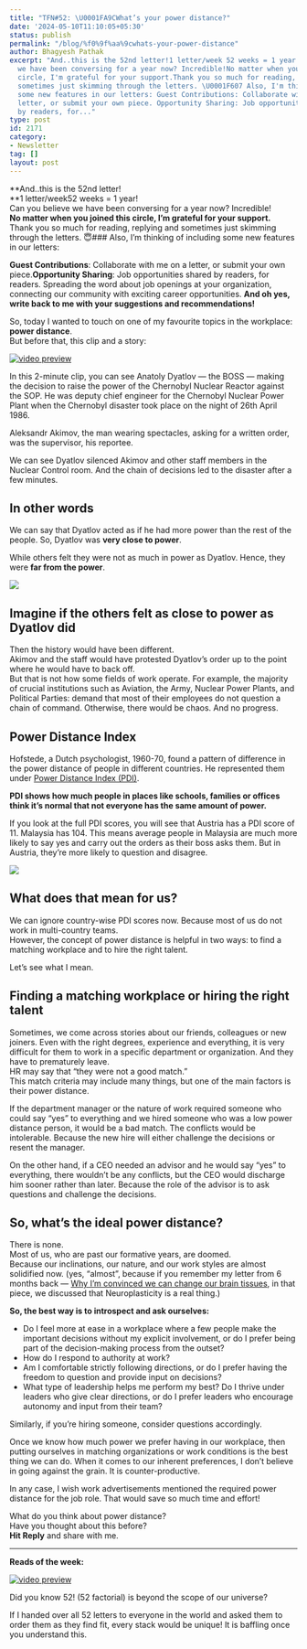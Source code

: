 ```yaml
---
title: "TFN#52: \U0001FA9CWhat’s your power distance?"
date: '2024-05-10T11:10:05+05:30'
status: publish
permalink: "/blog/%f0%9f%aa%9cwhats-your-power-distance"
author: Bhagyesh Pathak
excerpt: "And..this is the 52nd letter!1 letter/week 52 weeks = 1 year!Can you believe
  we have been conversing for a year now? Incredible!No matter when you joined this
  circle, I'm grateful for your support.Thank you so much for reading, replying and
  sometimes just skimming through the letters. \U0001F607 Also, I'm thinking of including
  some new features in our letters: Guest Contributions: Collaborate with me on a
  letter, or submit your own piece. Opportunity Sharing: Job opportunities shared
  by readers, for..."
type: post
id: 2171
category:
- Newsletter
tag: []
layout: post
---
```


**And..this is the 52nd letter!  
​**1 letter/week52 weeks = 1 year!  
Can you believe we have been conversing for a year now? Incredible!  
​**No matter when you joined this circle, I’m grateful for your support.**​  
Thank you so much for reading, replying and sometimes just skimming through the letters. 😇### Also, I’m thinking of including some new features in our letters:

**Guest Contributions**: Collaborate with me on a letter, or submit your own piece.**Opportunity Sharing**: Job opportunities shared by readers, for readers. Spreading the word about job openings at your organization, connecting our community with exciting career opportunities. **And oh yes, write back to me with your suggestions and recommendations!**

So, today I wanted to touch on one of my favourite topics in the workplace: **power distance**.  
But before that, this clip and a story:

[![video preview](https://functions-js.convertkit.com/playbutton?play=%23324C85&accent=%23ffffff&thumbnailof=https%3A%2F%2Fwww.youtube.com%2Fwatch%3Fv%3D6y6cLDr9oJg%E2%80%8B&width=480&height=270&fit=contain)​](https://www.youtube.com/watch?v=6y6cLDr9oJg%E2%80%8B)

In this 2-minute clip, you can see Anatoly Dyatlov — the BOSS — making the decision to raise the power of the Chernobyl Nuclear Reactor against the SOP. He was deputy chief engineer for the Chernobyl Nuclear Power Plant when the Chernobyl disaster took place on the night of 26th April 1986.

Aleksandr Akimov, the man wearing spectacles, asking for a written order, was the supervisor, his reportee.

We can see Dyatlov silenced Akimov and other staff members in the Nuclear Control room. And the chain of decisions led to the disaster after a few minutes.

In other words
--------------

We can say that Dyatlov acted as if he had more power than the rest of the people. So, Dyatlov was **very close to power**.

While others felt they were not as much in power as Dyatlov. Hence, they were **far from the power**.

![](https://embed.filekitcdn.com/e/tkwVjiL2WnM6sb9P2ZThes/hWBJwVepdTsqyoTTsmEAc8)

Imagine if the others felt as close to power as Dyatlov did
-----------------------------------------------------------

Then the history would have been different.  
Akimov and the staff would have protested Dyatlov’s order up to the point where he would have to back off.  
But that is not how some fields of work operate. For example, the majority of crucial institutions such as Aviation, the Army, Nuclear Power Plants, and Political Parties: demand that most of their employees do not question a chain of command. Otherwise, there would be chaos. And no progress.

Power Distance Index
--------------------

Hofstede, a Dutch psychologist, 1960-70, found a pattern of difference in the power distance of people in different countries. He represented them under [Power Distance Index (PDI)](https://clearlycultural.com/geert-hofstede-cultural-dimensions/power-distance-index/).

**PDI shows how much people in places like schools, families or offices think it’s normal that not everyone has the same amount of power.**

If you look at the full PDI scores, you will see that Austria has a PDI score of 11. Malaysia has 104. This means average people in Malaysia are much more likely to say yes and carry out the orders as their boss asks them. But in Austria, they’re more likely to question and disagree.

![](https://embed.filekitcdn.com/e/tkwVjiL2WnM6sb9P2ZThes/J9PBu3G99N8ezp1DptkLX)

What does that mean for us?
---------------------------

We can ignore country-wise PDI scores now. Because most of us do not work in multi-country teams.  
However, the concept of power distance is helpful in two ways: to find a matching workplace and to hire the right talent.

Let’s see what I mean.

Finding a matching workplace or hiring the right talent
-------------------------------------------------------

Sometimes, we come across stories about our friends, colleagues or new joiners. Even with the right degrees, experience and everything, it is very difficult for them to work in a specific department or organization. And they have to prematurely leave.  
HR may say that “they were not a good match.”  
This match criteria may include many things, but one of the main factors is their power distance.

If the department manager or the nature of work required someone who could say “yes” to everything and we hired someone who was a low power distance person, it would be a bad match. The conflicts would be intolerable. Because the new hire will either challenge the decisions or resent the manager.

On the other hand, if a CEO needed an advisor and he would say “yes” to everything, there wouldn’t be any conflicts, but the CEO would discharge him sooner rather than later. Because the role of the advisor is to ask questions and challenge the decisions.

So, what’s the ideal power distance?
------------------------------------

There is none.  
Most of us, who are past our formative years, are doomed.  
Because our inclinations, our nature, and our work styles are almost solidified now. (yes, “almost”, because if you remember my letter from 6 months back — [Why I’m convinced we can change our brain tissues](https://bhagyeshpathak.com/blog/%f0%9f%aa%9cwhy-im-convinced-we-can-change-our-brain-tissues/), in that piece, we discussed that Neuroplasticity is a real thing.)

**So, the best way is to introspect and ask ourselves:**

- Do I feel more at ease in a workplace where a few people make the important decisions without my explicit involvement, or do I prefer being part of the decision-making process from the outset?
- How do I respond to authority at work?
- Am I comfortable strictly following directions, or do I prefer having the freedom to question and provide input on decisions?
- What type of leadership helps me perform my best? Do I thrive under leaders who give clear directions, or do I prefer leaders who encourage autonomy and input from their team?

Similarly, if you’re hiring someone, consider questions accordingly.

Once we know how much power we prefer having in our workplace, then putting ourselves in matching organizations or work conditions is the best thing we can do. When it comes to our inherent preferences, I don’t believe in going against the grain. It is counter-productive.

In any case, I wish work advertisements mentioned the required power distance for the job role. That would save so much time and effort!

What do you think about power distance?  
Have you thought about this before?  
​**Hit Reply** and share with me.

---

**Reads of the week:**

[![video preview](https://functions-js.convertkit.com/playbutton?play=%23324C85&accent=%23ffffff&thumbnailof=https%3A%2F%2Fwww.youtube.com%2Fwatch%3Fv%3DhoeIllSxpEU&width=480&height=270&fit=contain)​](https://www.youtube.com/watch?v=hoeIllSxpEU)

Did you know 52! (52 factorial) is beyond the scope of our universe?

If I handed over all 52 letters to everyone in the world and asked them to order them as they find fit, every stack would be unique! It is baffling once you understand this.